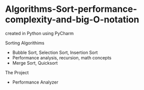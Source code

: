 # Algorithms-Sort-performance-complexity-and-big-O-notation

created in Python using PyCharm

Sorting Algorithims
- Bubble Sort, Selection Sort, Insertion Sort
- Performance analysis, recursion, math concepts
- Merge Sort, Quicksort

The Project
- Performance Analyzer
